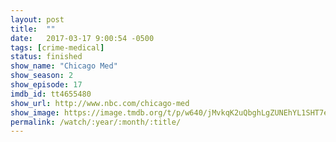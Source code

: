 ```yaml
---
layout: post
title:  ""
date:   2017-03-17 9:00:54 -0500
tags: [crime-medical]
status: finished
show_name: "Chicago Med"
show_season: 2
show_episode: 17
imdb_id: tt4655480
show_url: http://www.nbc.com/chicago-med
show_image: https://image.tmdb.org/t/p/w640/jMvkqK2uQbghLgZUNEhYL1SHT7e.jpg
permalink: /watch/:year/:month/:title/
---
```

